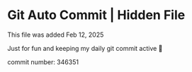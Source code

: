 # Git Auto Commit | Hidden File

This file was added Feb 12, 2025

Just for fun and keeping my daily git commit active 🤪

commit number: 346351
